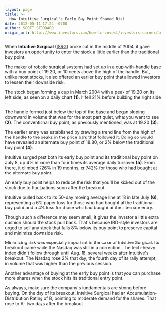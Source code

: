 ```yaml
---
layout: page
title: >-
  How Intuitive Surgical's Early Buy Point Shaved Risk
date: 2012-05-11 17:24 -0700
author: SCOTT STODDARD
origin_url: https://www.investors.com/how-to-invest/investors-corner/intuitive-surgical-early-buy-point-led-to-bigger-returns/
---
```


When **Intuitive Surgical** ([ISRG](https://research.investors.com/quote.aspx?symbol=ISRG)) broke out in the middle of 2004, it gave investors an opportunity to enter the stock a little earlier than the traditional buy point.

The maker of robotic surgical systems had set up in a cup-with-handle base with a buy point of 19.20, or 10 cents above the high of the handle. But, unlike most stocks, it also offered an earlier buy point that allowed investors to lessen their downside risk.

The stock began forming a cup in March 2004 with a peak of 19.20 on its left side, as seen on a daily chart **(1)**. It fell 21% before building the right side .

The handle formed just below the top of the base and began sloping downward in volume that was for the most part quiet, what you want to see **(2)**. The conventional buy point, as previously mentioned, was at 19.20 **(3)**.

The earlier entry was established by drawing a trend line from the high of the handle to the peaks in the price bars that followed it. Doing so would have revealed an alternate buy point of 18.80, or 2% below the traditional buy point **(4)**.

Intuitive surged past both its early buy point and its traditional buy point on July 8, up 4% in more than four times its average daily turnover **(5)**. From there, it climbed 726% in 19 months, or 742% for those who had bought at the alternate buy point.

An early buy point helps to reduce the risk that you'll be kicked out of the stock due to fluctuations soon after the breakout.

Intuitive pulled back to its 50-day moving average line at 18 in late July **(6)**, representing a 6% paper loss for those who had bought at the traditional buy point and a 4% loss for those who had bought at the alternate entry.

Though such a difference may seem small, it gives the investor a little extra cushion should the stock pull back. That's because IBD-style investors are urged to sell any stock that falls 8% below its buy point to preserve capital and minimize downside risk.

Minimizing risk was especially important in the case of Intuitive Surgical. Its breakout came while the Nasdaq was still in a correction. The tech-heavy index didn't follow through until Aug. 18, several weeks after Intuitive's breakout. The Nasdaq rose 2% that day, the fourth day of its rally attempt, in volume that was higher than the previous session.

Another advantage of buying at the early buy point is that you can purchase more shares when the stock hits its traditional entry point.

As always, make sure the company's fundamentals are strong before buying. On the day of its breakout, Intuitive Surgical had an Accumulation-Distribution Rating of B, pointing to moderate demand for the shares. That rose to A- two days after the breakout.
